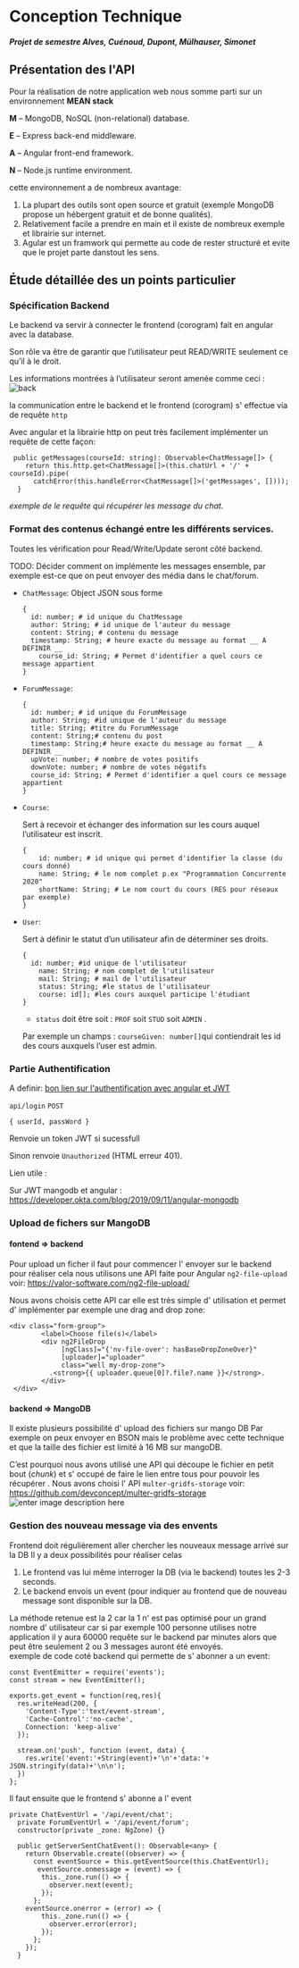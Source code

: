 # Conception Technique

##### Projet de semestre Alves, Cuénoud, Dupont, Mülhauser, Simonet



## Présentation des l'API

Pour la réalisation de notre application web nous somme parti sur un environnement  **MEAN stack**

**M** – MongoDB, NoSQL (non-relational) database.

**E** – Express back-end middleware.

**A** – Angular front-end framework.

**N** – Node.js runtime environment.

cette environnement a de nombreux avantage:

 1. La plupart des outils sont open source et gratuit (exemple MongoDB propose un hébergent gratuit et de  bonne qualités).
 2. Relativement facile a prendre en main et il existe de nombreux exemple et librairie sur internet.
 3. Agular est un framwork qui permette au code de rester structuré et evite que le projet parte danstout les sens.
  

## Étude détaillée des un points particulier

### Spécification Backend

Le backend va servir à connecter le frontend (corogram) fait en angular avec la database. 

Son rôle va être de garantir que l’utilisateur peut READ/WRITE seulement ce qu’il à le droit. 

Les informations montrées à l’utilisateur seront amenée comme ceci : 
![back](ImagesRapport/back.PNG)

la communication entre le backend et le frontend (corogram) s' effectue via de requête `http`

Avec angular et la librairie http on peut très facilement implémenter un requête de cette façon:

 

     public getMessages(courseId: string): Observable<ChatMessage[]> {
        return this.http.get<ChatMessage[]>(this.chatUrl + '/' + courseId).pipe(
          catchError(this.handleError<ChatMessage[]>('getMessages', [])));
      } 
*exemple de le requête qui récupérer les message du chat.*


### Format des contenus échangé entre les différents services.

Toutes les vérification pour Read/Write/Update seront côté backend.

TODO: Décider comment on implémente les messages ensemble, par exemple est-ce que on peut envoyer des média dans le chat/forum.

- `ChatMessage`: Object JSON sous forme

  ```
  {
  	id: number; # id unique du ChatMessage
  	author: String; # id unique de l'auteur du message
  	content: String; # contenu du message 
  	timestamp: String; # heure exacte du message au format __ A DEFINIR __  
      course_id: String; # Permet d'identifier a quel cours ce message appartient
  }
  ```

- `ForumMessage`:

  ```
  {
  	id: number; # id unique du ForumMessage
  	author: String; #id unique de l'auteur du message
  	title: String; #titre du ForumMessage
  	content: String;# contenu du post
  	timestamp: String;# heure exacte du message au format __ A DEFINIR __  
  	upVote: number; # nombre de votes positifs
    downVote: number; # nombre de votes négatifs
  	course_id: String; # Permet d'identifier a quel cours ce message appartient
  }
  ```

- `Course`:

  Sert à recevoir et échanger des information sur les cours auquel l’utilisateur est inscrit.

  ```
  {
      id: number; # id unique qui permet d'identifier la classe (du cours donné)
      name: String; # le nom complet p.ex "Programmation Concurrente 2020"
      shortName: String; # Le nom court du cours (RES pour réseaux par exemple)
  }
  ```

- `User`:

  Sert à définir le statut d’un utilisateur afin de déterminer ses droits.

  ```
  {
  	id: number; #id unique de l'utilisateur
      name: String; # nom complet de l'utilisateur
      mail: String; # mail de l'utilisateur
      status: String; #le status de l'utilisateur
      course: id[]; #les cours auxquel participe l'étudiant 
  }
  ```

  - `status` doit être soit : `PROF` soit `STUD` soit `ADMIN` .

   Par exemple un champs : `courseGiven: number[]`qui contiendrait les id des cours auxquels l’user est admin.

### Partie Authentification

  A definir: [bon lien sur l'authentification avec angular et JWT](https://blog.angular-university.io/angular-jwt-authentication/)

  `api/login` `POST`

  ```
  { userId, passWord }
  ```

  Renvoie un token JWT si sucessfull

  Sinon renvoie `Unauthorized` (HTML erreur 401).


Lien utile :

Sur JWT mangodb et angular : https://developer.okta.com/blog/2019/09/11/angular-mongodb





### Upload de fichers sur MangoDB
#### fontend => backend
Pour upload un ficher il faut pour commencer l' envoyer sur le backend  pour réaliser cela nous utilisons une API faite pour Angular `ng2-file-upload`  voir: https://valor-software.com/ng2-file-upload/

Nous avons choisis cette API car elle est très simple d' utilisation et permet d' implémenter par exemple une drag and drop zone:
 

    <div class="form-group">
            <label>Choose file(s)</label>
            <div ng2FileDrop
                 [ngClass]="{'nv-file-over': hasBaseDropZoneOver}"
                 [uploader]="uploader"
                 class="well my-drop-zone">
              .<strong>{{ uploader.queue[0]?.file?.name }}</strong>.
            </div>
     </div>
#### backend => MangoDB
Il existe plusieurs possibilité d' upload des fichiers sur mango DB 
Par exemple on peux envoyer en BSON mais le problème avec cette technique et que la taille des fichier est  limité à 16 MB sur mangoDB.

C’est pourquoi  nous avons utilisé une API qui découpe le fichier en petit bout (*chunk*) et s' occupé de faire le lien entre tous pour pouvoir les récupérer .
Nous avons choisi l' API `multer-gridfs-storage` voir: https://github.com/devconcept/multer-gridfs-storage
![enter image description here](https://miro.medium.com/max/750/1*wAoJMuBkHZjTTUJ46_Teww.jpeg)
### Gestion des nouveau message via des envents
Frontend doit régulièrement aller chercher les nouveaux message arrivé sur la DB Il y a deux possibilités pour réaliser celas 

 1. Le frontend vas lui même interroger la DB (via le backend) toutes les 2-3 seconds.
 2. Le backend envois un event (pour indiquer au frontend que de nouveau message sont disponible sur la DB.

La méthode retenue est la 2  car la 1 n' est pas optimisé pour un grand nombre d' utilisateur car si par exemple 100 personne utilises notre application il y aura 60000 requête sur le backend par minutes alors que peut être seulement 2 ou 3 messages auront été envoyés.    
exemple de code coté backend qui permette de s' abonner a un event:

    const EventEmitter = require('events');
    const stream = new EventEmitter();
    
    exports.get_event = function(req,res){
      res.writeHead(200, {
        'Content-Type':'text/event-stream',
        'Cache-Control':'no-cache',
        Connection: 'keep-alive'
      });
      
      stream.on('push', function (event, data) {
        res.write('event:'+String(event)+'\n'+'data:'+ JSON.stringify(data)+'\n\n');
      })
    };
Il faut ensuite que le frontend s' abonne a l' event 



    private ChatEventUrl = '/api/event/chat';
      private ForumEventUrl = '/api/event/forum';
      constructor(private _zone: NgZone) {}
    
      public getServerSentChatEvent(): Observable<any> {
        return Observable.create((observer) => {
          const eventSource = this.getEventSource(this.ChatEventUrl);
           eventSource.onmessage = (event) => {
            this._zone.run(() => {
              observer.next(event);
            });
          };
        eventSource.onerror = (error) => {
            this._zone.run(() => {
              observer.error(error);
            });
          };
        });
      }
